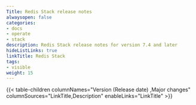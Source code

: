 ```yaml
---
Title: Redis Stack release notes
alwaysopen: false
categories:
- docs
- operate
- stack
description: Redis Stack release notes for version 7.4 and later
hideListLinks: true
linkTitle: Redis Stack
tags:
- visible
weight: 15
---
```

{{< table-children columnNames="Version&nbsp;(Release&nbsp;date)&nbsp;,Major&nbsp;changes" columnSources="LinkTitle,Description" enableLinks="LinkTitle" >}}
